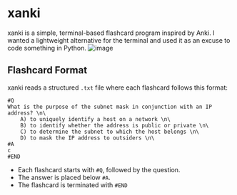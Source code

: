 # xanki
xanki is a simple, terminal-based flashcard program inspired by Anki. I wanted a lightweight alternative for the terminal and used it as an excuse to code something in Python.
![image](https://github.com/user-attachments/assets/2c6b972a-ae62-4ffe-ab20-9facc431fd02)

## Flashcard Format
xanki reads a structured `.txt` file where each flashcard follows this format:
```
#Q
What is the purpose of the subnet mask in conjunction with an IP address? \n\
    A) to uniquely identify a host on a network \n\
    B) to identify whether the address is public or private \n\
    C) to determine the subnet to which the host belongs \n\
    D) to mask the IP address to outsiders \n\
#A
c
#END
```
- Each flashcard starts with `#Q`, followed by the question.
- The answer is placed below `#A`.
- The flashcard is terminated with `#END`
